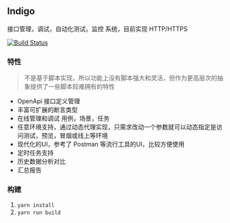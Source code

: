 ## Indigo
接口管理，调试，自动化测试，监控 系统，目前实现 HTTP/HTTPS

[![Build Status](https://travis-ci.org/asura-pro/indigo.svg?branch=master)](https://travis-ci.org/asura-pro/indigo)

### 特性
>不是基于脚本实现，所以功能上没有脚本强大和灵活，但作为更高层次的抽象提供了一些脚本较难拥有的特性

- OpenApi 接口定义管理
- 丰富可扩展的断言类型
- 在线管理和调试 用例，场景，任务
- 任意环境支持，通过动态代理实现，只需求改动一个参数就可以动态指定是访问测试，预览，冒烟或线上等环境
- 现代化的UI，参考了 Postman 等流行工具的UI，比较方便使用
- 定时任务支持
- 历史数据分析对比
- 汇总报告

### 构建

1. `yarn install`
2. `yarn run build`
